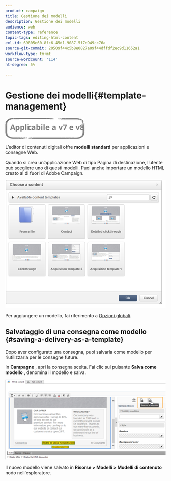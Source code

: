 ```yaml
---
product: campaign
title: Gestione dei modelli
description: Gestione dei modelli
audience: web
content-type: reference
topic-tags: editing-html-content
exl-id: 69805e60-8fc6-45d1-9087-5f7d949cc76a
source-git-commit: 20509f44c5b8e0827a09f44dffdf2ec9d11652a1
workflow-type: tm+mt
source-wordcount: '114'
ht-degree: 5%

---
```


# Gestione dei modelli{#template-management}

![](../../assets/common.svg)

L’editor di contenuti digitali offre **modelli standard** per applicazioni e consegne Web.

Quando si crea un’applicazione Web di tipo Pagina di destinazione, l’utente può scegliere uno di questi modelli. Puoi anche importare un modello HTML creato al di fuori di Adobe Campaign.

![](assets/dce_popup_templatechoice.png)

Per aggiungere un modello, fai riferimento a [Opzioni globali](content-editor-interface.md#global-options).

## Salvataggio di una consegna come modello {#saving-a-delivery-as-a-template}

Dopo aver configurato una consegna, puoi salvarla come modello per riutilizzarla per le consegne future.

In **Campagne** , apri la consegna scelta. Fai clic sul pulsante **Salva come modello** , denomina il modello e salva.

![](assets/dce_save_model.png)

Il nuovo modello viene salvato in **Risorse > Modelli > Modelli di contenuto** nodo nell&#39;esploratore.
